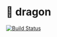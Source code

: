 # :dragon: dragon 

[![Build Status](https://travis-ci.org/dawikur/dragon.svg?branch=master)](https://travis-ci.org/dawikur/dragon)
